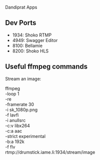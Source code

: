 Dandiprat Apps


Dev Ports
---------

* 1934: Shoko RTMP
* 4949: Swagger Editor
* 8100: Bellamie
* 8200: Shoko HLS


Useful ffmpeg commands
----------------------

Stream an image:

ffmpeg \
  -loop 1 \
  -re \
  -framerate 30 \
  -i sk_1080p.png \
  -f lavfi \
  -i anullsrc \
  -c:v libx264 \
  -c:a aac \
  -strict experimental \
  -b:a 192k \
  -f flv \
  rtmp://drumstick.iame.li:1934/stream/image
